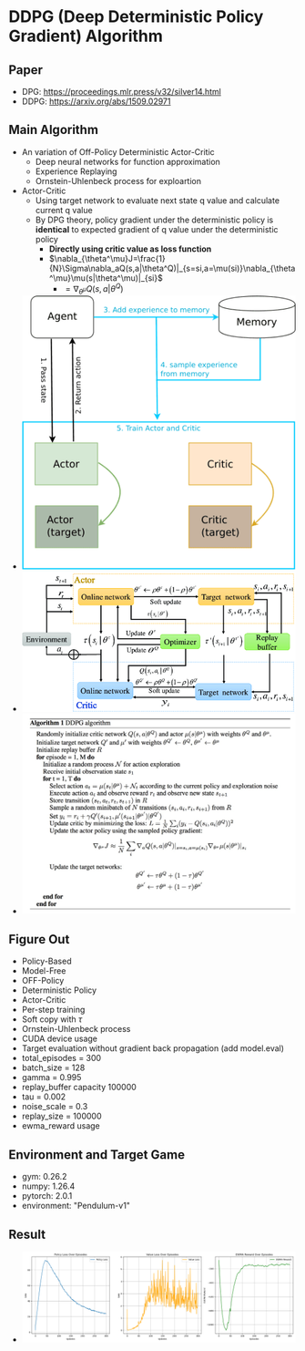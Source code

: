 # DDPG (Deep Deterministic Policy Gradient) Algorithm
## Paper
* DPG: https://proceedings.mlr.press/v32/silver14.html
* DDPG: https://arxiv.org/abs/1509.02971
## Main Algorithm
* An variation of Off-Policy Deterministic Actor-Critic
  * Deep neural networks for function approximation
  * Experience Replaying
  * Ornstein-Uhlenbeck process for exploartion
* Actor-Critic
  * Using target network to evaluate next state q value and calculate current q value
  * By DPG theory, policy gradient under the deterministic policy is **identical** to expected gradient of q value under the deterministic policy
    * **Directly using critic value as loss function**
    * $`\nabla_{\theta^\mu}J=\frac{1}{N}\Sigma\nabla_aQ(s,a|\theta^Q)|_{s=si,a=\mu(si)}\nabla_{\theta^\mu}\mu(s|\theta^\mu)|_{si}`$
      * $=\nabla_{\theta^\mu}Q(s,a|\theta^Q)$
* ![DDPG-flow](ddpgflow.png)
* ![DDPG-structure](ddpg-structure.png)
* ![DDPG-Algorithm](DDPG-algorithm.png)
## Figure Out
* Policy-Based
* Model-Free
* OFF-Policy
* Deterministic Policy
* Actor-Critic
* Per-step training
* Soft copy with $\tau$
* Ornstein-Uhlenbeck process
* CUDA device usage
* Target evaluation without gradient back propagation (add model.eval)
* total_episodes = 300
* batch_size = 128
* gamma      = 0.995
* replay_buffer capacity 100000
* tau = 0.002
* noise_scale = 0.3
* replay_size = 100000  
* ewma_reward usage
## Environment and Target Game
* gym: 0.26.2
* numpy: 1.26.4 
* pytorch: 2.0.1 
* environment: "Pendulum-v1"
## Result
* ![DDPG](DDPG_plot-whole.png)
